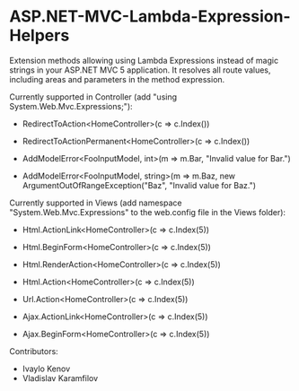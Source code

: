 ASP.NET-MVC-Lambda-Expression-Helpers
=====================================
Extension methods allowing using Lambda Expressions instead of magic strings in your ASP.NET MVC 5 application. It resolves all route values, including areas and parameters in the method expression.

Currently supported in Controller (add "using System.Web.Mvc.Expressions;"):

- RedirectToAction\<HomeController\>(c => c.Index())

- RedirectToActionPermanent\<HomeController\>(c => c.Index())

- AddModelError\<FooInputModel, int\>(m => m.Bar, "Invalid value for Bar.")

- AddModelError\<FooInputModel, string\>(m => m.Baz, new ArgumentOutOfRangeException("Baz", "Invalid value for Baz.")

Currently supported in Views (add namespace "System.Web.Mvc.Expressions" to the web.config file in the Views folder):

- Html.ActionLink\<HomeController\>(c => c.Index(5))

- Html.BeginForm\<HomeController\>(c => c.Index(5))

- Html.RenderAction\<HomeController\>(c => c.Index(5))

- Html.Action\<HomeController\>(c => c.Index(5))

- Url.Action\<HomeController\>(c => c.Index(5))

- Ajax.ActionLink\<HomeController\>(c => c.Index(5))

- Ajax.BeginForm\<HomeController\>(c => c.Index(5))

Contributors:

- Ivaylo Kenov
- Vladislav Karamfilov
